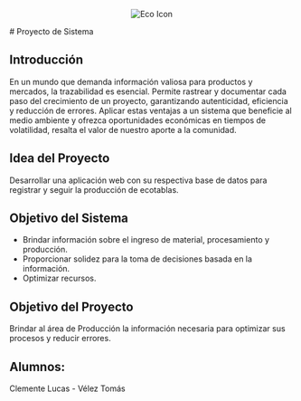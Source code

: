 
<p align="center">
  <img src="https://img.icons8.com/external-soft-fill-juicy-fish/60/external-eco-packaging-symbols-soft-fill-soft-fill-juicy-fish.png" alt="Eco Icon">
</p>
# Proyecto de Sistema

## Introducción

En un mundo que demanda información valiosa para productos y mercados, la trazabilidad es esencial. Permite rastrear y documentar cada paso del crecimiento de un proyecto, garantizando autenticidad, eficiencia y reducción de errores. Aplicar estas ventajas a un sistema que beneficie al medio ambiente y ofrezca oportunidades económicas en tiempos de volatilidad, resalta el valor de nuestro aporte a la comunidad.

## Idea del Proyecto

Desarrollar una aplicación web con su respectiva base de datos para registrar y seguir la producción de ecotablas.

## Objetivo del Sistema

- Brindar información sobre el ingreso de material, procesamiento y producción.
- Proporcionar solidez para la toma de decisiones basada en la información.
- Optimizar recursos.

## Objetivo del Proyecto

Brindar al área de Producción la información necesaria para optimizar sus procesos y reducir errores.

## Alumnos:
Clemente Lucas - Vélez Tomás


